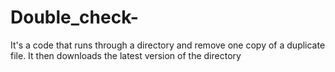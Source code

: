 # Double_check-
It's a code that runs through a directory and remove one copy of a duplicate file. It then downloads the latest version of the directory
